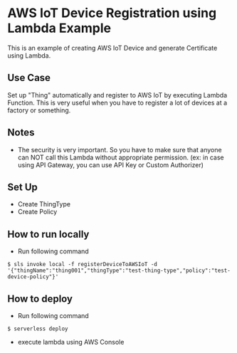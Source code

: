 # AWS IoT Device Registration using Lambda Example

This is an example of creating AWS IoT Device and generate Certificate using Lambda.

## Use Case
Set up "Thing" automatically and register to AWS IoT by executing Lambda Function. This is very useful when you have to register a lot of devices at a factory or something.

## Notes
- The security is very important. So you have to make sure that anyone can NOT call this Lambda without appropriate permission. (ex: in case using API Gateway, you can use API Key or Custom Authorizer)

## Set Up
- Create ThingType
- Create Policy

## How to run locally
- Run following command
```
$ sls invoke local -f registerDeviceToAWSIoT -d '{"thingName":"thing001","thingType":"test-thing-type","policy":"test-device-policy"}'
```

## How to deploy
- Run following command
```
$ serverless deploy
```
- execute lambda using AWS Console

